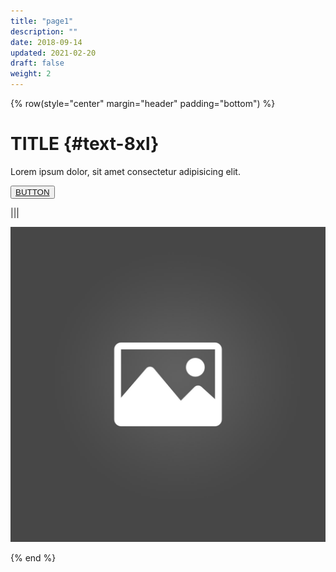 ```yaml
---
title: "page1"
description: ""
date: 2018-09-14
updated: 2021-02-20
draft: false
weight: 2
---
```


<div class="container mx-auto">

<!-- section 1 (co-found) -->

{% row(style="center" margin="header" padding="bottom") %}

# TITLE {#text-8xl}

Lorem ipsum dolor, sit amet consectetur adipisicing elit.

<button>[BUTTON](/)</button>

|||

![Image](placeholder.jpg#medium#mx-auto)

{% end %}

</div>


